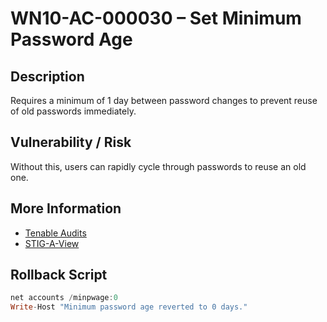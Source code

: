 # WN10-AC-000030 – Set Minimum Password Age

## Description
Requires a minimum of 1 day between password changes to prevent reuse of old passwords immediately.

## Vulnerability / Risk
Without this, users can rapidly cycle through passwords to reuse an old one.

## More Information
- [Tenable Audits](https://www.tenable.com/audits/items/DISA_STIG_Microsoft_Windows_10_v3r4.audit:9d29c7818adf67ba64d77296e37b7aee)
- [STIG-A-View](https://stigaview.com/products/win10/v3r4/WN10-AC-000030/)

## Rollback Script

```powershell
net accounts /minpwage:0
Write-Host "Minimum password age reverted to 0 days."

```
